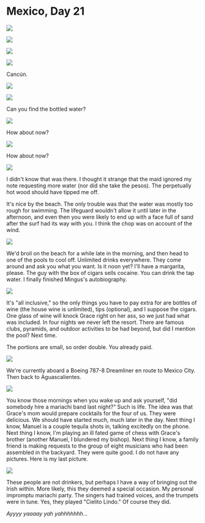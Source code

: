 Mexico, Day 21
==============

![](../site/mexico_35_small.jpg) <!-- 1 clouds -->

![](../site/mexico_36_small.jpg) <!-- 7 feet -->

![](../site/mexico_37_small.jpg) <!-- 11 beach -->

![](../site/mexico_38_small.jpg) <!-- 6 sunset -->

Cancún.

![](../site/mexico_39_small.jpg) <!-- 9 balcony -->

![](../site/mexico_40_small.jpg) <!-- 8 view -->

Can you find the bottled water?

![](../site/mexico_41_small.jpg) <!-- 3 fridge 1 -->

How about now?

![](../site/mexico_42_small.jpg) <!-- 4 fridge 2 -->

How about now?

![](../site/mexico_43_small.jpg) <!-- 5 fridge 3 -->

I didn't know that was there. I thought it strange that the maid ignored my
note requesting more water (nor did she take the pesos).  The perpetually hot
wood should have tipped me off.

It's nice by the beach.  The only trouble was that the water was mostly too
rough for swimming.  The lifeguard wouldn't allow it until later in the
afternoon, and even then you were likely to end up with a face full of sand
after the surf had its way with you.  I think the chop was on account of the
wind.

![](../site/mexico_44_small.jpg) <!-- 2 wind -->

We'd broil on the beach for a while late in the morning, and then head to one
of the pools to cool off.  Unlimited drinks everywhere.  They come around and
ask you what you want.  Is it noon yet?  I'll have a margarita, please.  The
guy with the box of cigars sells cocaine.  You can drink the tap water.  I
finally finished Mingus's autobiography.

![](../site/mexico_45_small.jpg) <!-- 10 pool -->

It's "all inclusive," so the only things you have to pay extra for are
bottles of wine (the house wine is unlimited), tips (optional), and I
suppose the cigars.  One glass of wine will knock Grace right on her ass, so
we just had what was included.  In four nights we never left the resort.
There are famous clubs, pyramids, and outdoor activities to be had beyond,
but did I mention the pool?  Next time.

The portions are small, so order double.  You already paid.

![](../site/mexico_46_small.jpg) <!-- 9b lunch -->

We're currently aboard a Boeing 787-8 Dreamliner en route to Mexico City.  Then
back to Aguascalientes.

![](../site/mexico_47_small.jpg) <!-- 12 bartender -->

You know those mornings when you wake up and ask yourself, "did somebody hire
a mariachi band last night?" Such is life.  The idea was that
Grace's mom would prepare cocktails for the four of us.  They were delicious.
We should have started much, much later in the day.  Next thing I know,
Manuel is a couple tequila shots in, talking excitedly on the phone.  Next
thing I know, I'm playing an ill fated game of chess with Grace's brother
(another Manuel, I blundered my bishop).  Next thing I know, a family friend
is making requests to the group of eight musicians who had been assembled in
the backyard.  They were quite good.  I do not have any pictures.  Here is my
last picture.

![](../site/mexico_48_small.jpg) <!-- 13 margarita -->

These people are not drinkers, but perhaps I have a way of bringing out the
Irish within.  More likely, this they deemed a special occasion.  My personal
impromptu mariachi party.  The singers had trained voices, and the trumpets
were in tune.  Yes, they played "Cielito Lindo."  Of course they did.

_Ayyyy yaaaay yah yahhhhhhh..._
